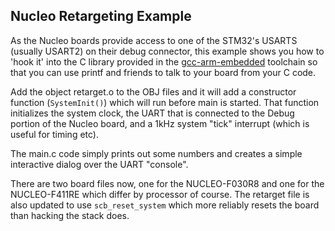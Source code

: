 Nucleo Retargeting Example
-----------------------------

As the Nucleo boards provide access to one of the STM32's USARTS 
(usually USART2) on their debug connector, this example shows you
how to 'hook it' into the C library provided in the [gcc-arm-embedded][gcc]
toolchain so that you can use printf and friends to talk to your
board from your C code.

[gcc]: http://launchpad.net/gcc-arm-embedded/

Add the object retarget.o to the OBJ files and it will add a constructor
function (`SystemInit()`) which will run before main is started. That
function initializes the system clock, the UART that is connected to
the Debug portion of the Nucleo board, and a 1kHz system "tick" interrupt
(which is useful for timing etc). 

The main.c code simply prints out some numbers and creates a simple
interactive dialog over the UART "console".

There are two board files now, one for the NUCLEO-F030R8 and one for
the NUCLEO-F411RE which differ by processor of course. The retarget file
is also updated to use `scb_reset_system` which more reliably resets the
board than hacking the stack does.
